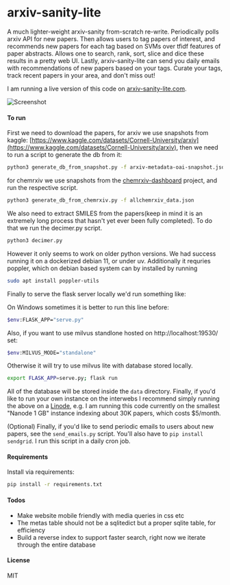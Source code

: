 
# arxiv-sanity-lite

A much lighter-weight arxiv-sanity from-scratch re-write. Periodically polls arxiv API for new papers. Then allows users to tag papers of interest, and recommends new papers for each tag based on SVMs over tfidf features of paper abstracts. Allows one to search, rank, sort, slice and dice these results in a pretty web UI. Lastly, arxiv-sanity-lite can send you daily emails with recommendations of new papers based on your tags. Curate your tags, track recent papers in your area, and don't miss out!

I am running a live version of this code on [arxiv-sanity-lite.com](https://arxiv-sanity-lite.com).

![Screenshot](screenshot.jpg)

#### To run

First we need to download the papers, for arxiv we use snapshots from kaggle: [https://www.kaggle.com/datasets/Cornell-University/arxiv](https://www.kaggle.com/datasets/Cornell-University/arxiv),
then we need to run a script to generate the db from it:
```bash
python3 generate_db_from_snapshot.py -f arxiv-metadata-oai-snapshot.json
```
for chemrxiv we use snapshots from the [chemrxiv-dashboard](https://github.com/chemrxiv-dashboard/chemrxiv-dashboard.github.io) project, and run the respective script.
```bash
python3 generate_db_from_chemrxiv.py -f allchemrxiv_data.json
```
We also need to extract SMILES from the papers(keep in mind it is an extremely long process that hasn't yet ever been fully completed).
To do that we run the decimer.py script.
```bash
python3 decimer.py
```
However it only seems to work on older python versions. We had success running it on a dockerized debian 11, or under uv.
Additionally it requries poppler, which on debian based system can by installed by running
```bash
sudo apt install poppler-utils
```
Finally to serve the flask server locally we'd run something like:

On Windows sometimes it is better to run this line before:
```bash
$env:FLASK_APP="serve.py"
```
Also, if you want to use milvus standlone hosted on http://localhost:19530/ set:
```bash
$env:MILVUS_MODE="standalone"
```
Otherwise it will try to use milvus lite with database stored locally.

```bash
export FLASK_APP=serve.py; flask run
```

All of the database will be stored inside the `data` directory. Finally, if you'd like to run your own instance on the interwebs I recommend simply running the above on a [Linode](https://www.linode.com), e.g. I am running this code currently on the smallest "Nanode 1 GB" instance indexing about 30K papers, which costs $5/month.

(Optional) Finally, if you'd like to send periodic emails to users about new papers, see the `send_emails.py` script. You'll also have to `pip install sendgrid`. I run this script in a daily cron job.

#### Requirements

 Install via requirements:

 ```bash
 pip install -r requirements.txt
 ```

#### Todos

- Make website mobile friendly with media queries in css etc
- The metas table should not be a sqlitedict but a proper sqlite table, for efficiency
- Build a reverse index to support faster search, right now we iterate through the entire database

#### License

MIT
